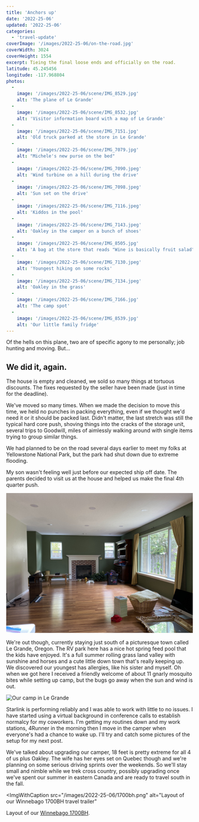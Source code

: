 ```yaml
---
title: 'Anchors up'
date: '2022-25-06'
updated: '2022-25-06'
categories:
  - 'travel-update'
coverImage: '/images/2022-25-06/on-the-road.jpg'
coverWidth: 3024
coverHeight: 1554
excerpt: Tieing the final loose ends and officially on the road.
latitude: 45.245456
longitude: -117.968804
photos:
  -
    image: '/images/2022-25-06/scene/IMG_8529.jpg'
    alt: 'The plane of Le Grande'
  -
    image: '/images/2022-25-06/scene/IMG_8532.jpg'
    alt: 'Visitor information board with a map of Le Grande'
  -
    image: '/images/2022-25-06/scene/IMG_7151.jpg'
    alt: 'Old truck parked at the store in Le Grande'
  -
    image: '/images/2022-25-06/scene/IMG_7079.jpg'
    alt: "Michele's new purse on the bed"
  -
    image: '/images/2022-25-06/scene/IMG_7090.jpeg'
    alt: 'Wind turbine on a hill during the drive'
  -
    image: '/images/2022-25-06/scene/IMG_7098.jpeg'
    alt: 'Sun set on the drive'
  -
    image: '/images/2022-25-06/scene/IMG_7116.jpeg'
    alt: 'Kiddos in the pool'
  -
    image: '/images/2022-25-06/scene/IMG_7143.jpeg'
    alt: 'Oakley in the camper on a bunch of shoes'
  -
    image: '/images/2022-25-06/scene/IMG_8505.jpg'
    alt: 'A bag at the store that reads "Wine is basically fruit salad"'
  -
    image: '/images/2022-25-06/scene/IMG_7130.jpeg'
    alt: 'Youngest hiking on some rocks'
  -
    image: '/images/2022-25-06/scene/IMG_7134.jpeg'
    alt: 'Oakley in the grass'
  -
    image: '/images/2022-25-06/scene/IMG_7166.jpg'
    alt: 'The camp spot'
  -
    image: '/images/2022-25-06/scene/IMG_8539.jpg'
    alt: 'Our little family fridge'
---
```


<script>
  import YoutubeVideo from '$lib/components/YoutubeVideo.svelte';
  import ImgWithCaption from '$lib/components/ImgWithCaption.svelte';
</script>

Of the hells on this plane, two are of specific agony to me personally; job hunting and moving. But...

## We did it, again.

The house is empty and cleaned, we sold so many things at tortuous discounts. The fixes requested by the seller have been made (just in time for the deadline).

We've moved so many times. When we made the decision to move this time, we held no punches in packing everything, even if we thought we'd need it or it should be packed last. Didn't matter, the last stretch was still the typical hard core push, shoving things into the cracks of the storage unit, several trips to Goodwill, miles of aimlessly walking around with single items trying to group similar things.

We had planned to be on the road several days earlier to meet my folks at Yellowstone National Park, but the park had shut down due to extreme flooding.

<YoutubeVideo src="https://www.youtube.com/embed/PvAeQkPmi4U" />

My son wasn't feeling well just before our expected ship off date. The parents decided to visit us at the house and helped us make the final 4th quarter push.

![Mostly empty living room](/images/2022-25-06/empty-house.jpg)

We're out though, currently staying just south of a picturesque town called Le Grande, Oregon. The RV park here has a nice hot spring feed pool that the kids have enjoyed. It's a full summer rolling grass land valley with sunshine and horses and a cute little down town that's really keeping up. We discovered our youngest has allergies, like his sister and myself. Oh when we got here I received a friendly welcome of about 11 gnarly mosquito bites while setting up camp, but the bugs go away when the sun and wind is out. 

![Our camp in Le Grande](/images/2022-25-06/le-grande-camp.jpg)

Starlink is performing reliably and I was able to work with little to no issues. I have started using a virtual background in conference calls to establish normalcy for my coworkers. I'm getting my routines down and my work stations, 4Runner in the morning then I move in the camper when everyone's had a chance to wake up. I'll try and catch some pictures of the setup for my next post.

We've talked about upgrading our camper, 18 feet is pretty extreme for all 4 of us plus Oakley. The wife has her eyes set on Quebec though and we're planning on some serious driving sprints over the weekends. So we'll stay small and nimble while we trek cross country, possibly upgrading once we've spent our summer in eastern Canada and are ready to travel south in the fall.

<ImgWithCaption
  src="/images/2022-25-06/1700bh.png"
  alt="Layout of our Winnebago 1700BH travel trailer"
>
  Layout of our <a href="https://www.winnebago.com/models/product/towables/travel-trailer/micro-minnie/1700bh" target="_blank">Winnebago 1700BH</a>.
</ImgWithCaption>

